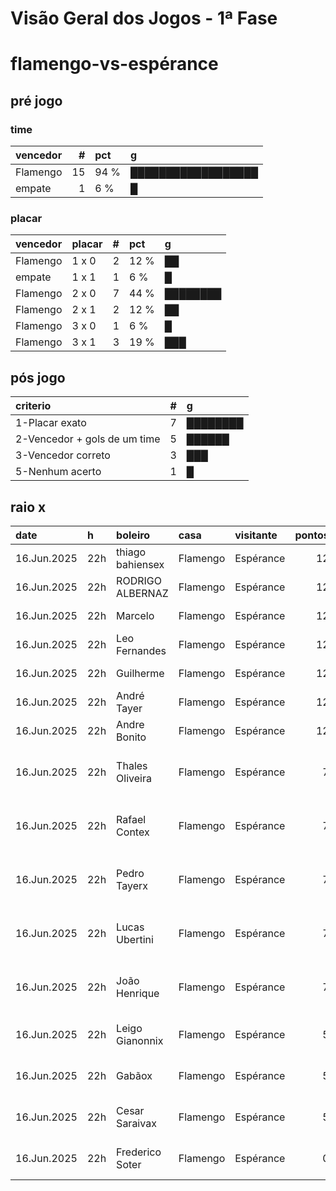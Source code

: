 # Visão Geral dos Jogos - 1ª Fase

# flamengo-vs-espérance

## pré jogo

### time

| vencedor   |   # | pct   | g                  |
|:-----------|----:|:------|:-------------------|
| Flamengo   |  15 | 94 %  | ██████████████████ |
| empate     |   1 | 6 %   | █                  |

### placar

| vencedor   | placar   |   # | pct   | g        |
|:-----------|:---------|----:|:------|:---------|
| Flamengo   | 1 x 0    |   2 | 12 %  | ██       |
| empate     | 1 x 1    |   1 | 6 %   | █        |
| Flamengo   | 2 x 0    |   7 | 44 %  | ████████ |
| Flamengo   | 2 x 1    |   2 | 12 %  | ██       |
| Flamengo   | 3 x 0    |   1 | 6 %   | █        |
| Flamengo   | 3 x 1    |   3 | 19 %  | ███      |

## pós jogo

| criterio                     |   # | g        |
|:-----------------------------|----:|:---------|
| 1-Placar exato               |   7 | ████████ |
| 2-Vencedor + gols de um time |   5 | ██████   |
| 3-Vencedor correto           |   3 | ███      |
| 5-Nenhum acerto              |   1 | █        |

## raio x

| date        | h   | boleiro          | casa     | visitante   |   pontos | criteiro                     | bol_placar   | bol_time   | real_placar   | real_time   |
|:------------|:----|:-----------------|:---------|:------------|---------:|:-----------------------------|:-------------|:-----------|:--------------|:------------|
| 16.Jun.2025 | 22h | thiago bahiensex | Flamengo | Espérance   |       12 | 1-Placar exato               | 2 x 0        | Flamengo   | 2 x 0         | Flamengo    |
| 16.Jun.2025 | 22h | RODRIGO ALBERNAZ | Flamengo | Espérance   |       12 | 1-Placar exato               | 2 x 0        | Flamengo   | 2 x 0         | Flamengo    |
| 16.Jun.2025 | 22h | Marcelo          | Flamengo | Espérance   |       12 | 1-Placar exato               | 2 x 0        | Flamengo   | 2 x 0         | Flamengo    |
| 16.Jun.2025 | 22h | Leo Fernandes    | Flamengo | Espérance   |       12 | 1-Placar exato               | 2 x 0        | Flamengo   | 2 x 0         | Flamengo    |
| 16.Jun.2025 | 22h | Guilherme        | Flamengo | Espérance   |       12 | 1-Placar exato               | 2 x 0        | Flamengo   | 2 x 0         | Flamengo    |
| 16.Jun.2025 | 22h | André Tayer      | Flamengo | Espérance   |       12 | 1-Placar exato               | 2 x 0        | Flamengo   | 2 x 0         | Flamengo    |
| 16.Jun.2025 | 22h | Andre Bonito     | Flamengo | Espérance   |       12 | 1-Placar exato               | 2 x 0        | Flamengo   | 2 x 0         | Flamengo    |
| 16.Jun.2025 | 22h | Thales Oliveira  | Flamengo | Espérance   |        7 | 2-Vencedor + gols de um time | 2 x 1        | Flamengo   | 2 x 0         | Flamengo    |
| 16.Jun.2025 | 22h | Rafael Contex    | Flamengo | Espérance   |        7 | 2-Vencedor + gols de um time | 1 x 0        | Flamengo   | 2 x 0         | Flamengo    |
| 16.Jun.2025 | 22h | Pedro Tayerx     | Flamengo | Espérance   |        7 | 2-Vencedor + gols de um time | 2 x 1        | Flamengo   | 2 x 0         | Flamengo    |
| 16.Jun.2025 | 22h | Lucas Ubertini   | Flamengo | Espérance   |        7 | 2-Vencedor + gols de um time | 3 x 0        | Flamengo   | 2 x 0         | Flamengo    |
| 16.Jun.2025 | 22h | João Henrique    | Flamengo | Espérance   |        7 | 2-Vencedor + gols de um time | 1 x 0        | Flamengo   | 2 x 0         | Flamengo    |
| 16.Jun.2025 | 22h | Leigo Gianonnix  | Flamengo | Espérance   |        5 | 3-Vencedor correto           | 3 x 1        | Flamengo   | 2 x 0         | Flamengo    |
| 16.Jun.2025 | 22h | Gabãox           | Flamengo | Espérance   |        5 | 3-Vencedor correto           | 3 x 1        | Flamengo   | 2 x 0         | Flamengo    |
| 16.Jun.2025 | 22h | Cesar Saraivax   | Flamengo | Espérance   |        5 | 3-Vencedor correto           | 3 x 1        | Flamengo   | 2 x 0         | Flamengo    |
| 16.Jun.2025 | 22h | Frederico Soter  | Flamengo | Espérance   |        0 | 5-Nenhum acerto              | 1 x 1        | empate     | 2 x 0         | Flamengo    |